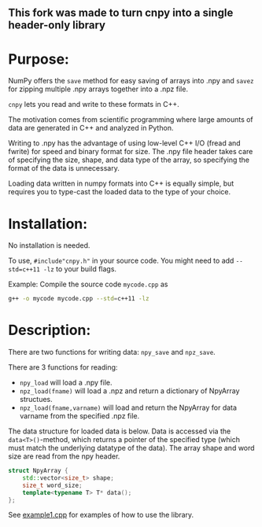 ## This fork was made to turn cnpy into a single header-only library

# Purpose:

NumPy offers the `save` method for easy saving of arrays into .npy and `savez` for zipping multiple .npy arrays together into a .npz file. 

`cnpy` lets you read and write to these formats in C++. 

The motivation comes from scientific programming where large amounts of data are generated in C++ and analyzed in Python.

Writing to .npy has the advantage of using low-level C++ I/O (fread and fwrite) for speed and binary format for size. 
The .npy file header takes care of specifying the size, shape, and data type of the array, so specifying the format of the data is unnecessary.

Loading data written in numpy formats into C++ is equally simple, but requires you to type-cast the loaded data to the type of your choice.

# Installation:

No installation is needed. 

To use, `#include"cnpy.h"` in your source code. You might need to add `--std=c++11 -lz` to your build flags.

Example: Compile the source code `mycode.cpp` as

```bash
g++ -o mycode mycode.cpp --std=c++11 -lz
```

# Description:

There are two functions for writing data: `npy_save` and `npz_save`.

There are 3 functions for reading:
- `npy_load` will load a .npy file. 
- `npz_load(fname)` will load a .npz and return a dictionary of NpyArray structues. 
- `npz_load(fname,varname)` will load and return the NpyArray for data varname from the specified .npz file.

The data structure for loaded data is below. 
Data is accessed via the `data<T>()`-method, which returns a pointer of the specified type (which must match the underlying datatype of the data). 
The array shape and word size are read from the npy header.

```c++
struct NpyArray {
    std::vector<size_t> shape;
    size_t word_size;
    template<typename T> T* data();
};
```

See [example1.cpp](example1.cpp) for examples of how to use the library.
